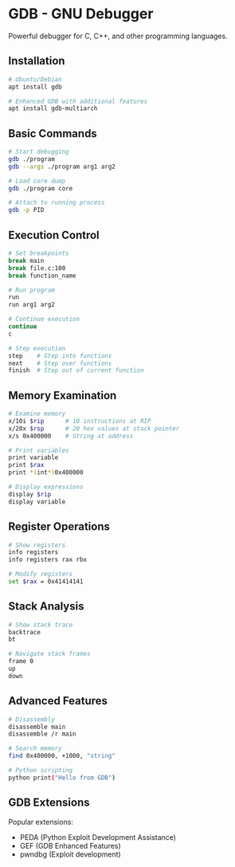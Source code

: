# GDB - GNU Debugger

Powerful debugger for C, C++, and other programming languages.

## Installation

```bash
# Ubuntu/Debian
apt install gdb

# Enhanced GDB with additional features
apt install gdb-multiarch
```

## Basic Commands

```bash
# Start debugging
gdb ./program
gdb --args ./program arg1 arg2

# Load core dump
gdb ./program core

# Attach to running process
gdb -p PID
```

## Execution Control

```bash
# Set breakpoints
break main
break file.c:100
break function_name

# Run program
run
run arg1 arg2

# Continue execution
continue
c

# Step execution
step    # Step into functions
next    # Step over functions
finish  # Step out of current function
```

## Memory Examination

```bash
# Examine memory
x/10i $rip      # 10 instructions at RIP
x/20x $rsp      # 20 hex values at stack pointer
x/s 0x400000    # String at address

# Print variables
print variable
print $rax
print *(int*)0x400000

# Display expressions
display $rip
display variable
```

## Register Operations

```bash
# Show registers
info registers
info registers rax rbx

# Modify registers
set $rax = 0x41414141
```

## Stack Analysis

```bash
# Show stack trace
backtrace
bt

# Navigate stack frames
frame 0
up
down
```

## Advanced Features

```bash
# Disassembly
disassemble main
disassemble /r main

# Search memory
find 0x400000, +1000, "string"

# Python scripting
python print("Hello from GDB")
```

## GDB Extensions

Popular extensions:
- PEDA (Python Exploit Development Assistance)
- GEF (GDB Enhanced Features)
- pwndbg (Exploit development)
